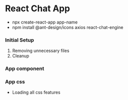 # React Chat App

- npx create-react-app app-name
- npm install @ant-design/icons axios react-chat-engine

### Initial Setup

1. Removing unnecessary files
2. Cleanup

### App component

### App css

- Loading all css features
